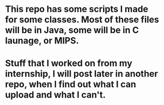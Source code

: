 # This repo has some scripts I made for some classes. Most of these files will be in Java, some will be in C launage, or MIPS. 
# Stuff that I worked on from my internship, I will post later in another repo, when I find out what I can upload and what I can't.  
